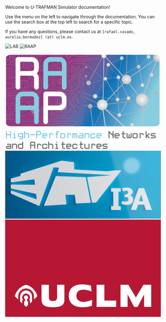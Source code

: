 <!-- This file set the content for the main of the documentation (shown after the cover page). -->

Welcome to U-TRAFMAN Simulator documentation! 

Use the menu on the left to navigate through the documentation. You can use the search box at the top left to search for a specific topic. 

If you have any questions, please contact us at `[rafael.casado, aurelio.bermudez] (at) uclm.es`.

![LAB](https://www.uclm.es/-/media/Files/C01-Centros/I3A/Imagenes/logowebi3a-uclm.ashx ' :size=600px')
![RAAP](https://www.i3a.uclm.es/raap/wp-content/uploads/2016/04/LOGO-RAAP-Ingl%C3%A9s-e1461149901803.png ' :size=300px')

[![RAAP](./img/RAAPlogo.png "size=100px")](https://www.uclm.es/es/centros-investigacion/I3A/secciones-investigacion/RAAP)
[![I3A](./img/I3Alogo.png ":size=100px")](https://www.uclm.es/centros-investigacion/i3a)
[![UCLM](./img/UCLMlogo.png ":size=100px")](https://www.uclm.es)
